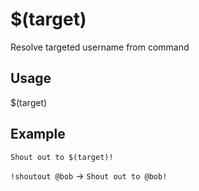 # $(target)
Resolve targeted username from command

## Usage
$(target)

## Example
    Shout out to $(target)!

`!shoutout @bob` -> `Shout out to @bob!`
